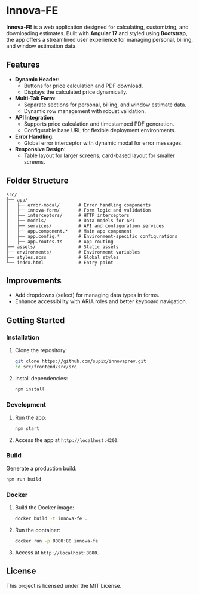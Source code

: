 
# Innova-FE

**Innova-FE** is a web application designed for calculating, customizing, and downloading estimates. Built with **Angular 17** and styled using **Bootstrap**, the app offers a streamlined user experience for managing personal, billing, and window estimation data.

## Features

- **Dynamic Header**:
  - Buttons for price calculation and PDF download.
  - Displays the calculated price dynamically.
- **Multi-Tab Form**:
  - Separate sections for personal, billing, and window estimate data.
  - Dynamic row management with robust validation.
- **API Integration**:
  - Supports price calculation and timestamped PDF generation.
  - Configurable base URL for flexible deployment environments.
- **Error Handling**:
  - Global error interceptor with dynamic modal for error messages.
- **Responsive Design**:
  - Table layout for larger screens; card-based layout for smaller screens.

## Folder Structure

```plaintext
src/
├── app/
│   ├── error-modal/       # Error handling components
│   ├── innova-form/       # Form logic and validation
│   ├── interceptors/      # HTTP interceptors
│   ├── models/            # Data models for API
│   ├── services/          # API and configuration services
│   ├── app.component.*    # Main app component
│   ├── app.config.*       # Environment-specific configurations
│   ├── app.routes.ts      # App routing
├── assets/                # Static assets
├── environments/          # Environment variables
├── styles.scss            # Global styles
└── index.html             # Entry point
```

## Improvements
- Add dropdowns (select) for managing data types in forms.
- Enhance accessibility with ARIA roles and better keyboard navigation.

## Getting Started

### Installation
1. Clone the repository:
   ```bash
   git clone https://github.com/supix/innovaprev.git
   cd src/frontend/src/src
   ```
2. Install dependencies:
   ```bash
   npm install
   ```

### Development
1. Run the app:
   ```bash
   npm start
   ```
2. Access the app at `http://localhost:4200`.

### Build
Generate a production build:
```bash
npm run build
```

### Docker
1. Build the Docker image:
   ```bash
   docker build -t innova-fe .
   ```
2. Run the container:
   ```bash
   docker run -p 8080:80 innova-fe
   ```
3. Access at `http://localhost:8080`.

## License
This project is licensed under the MIT License.

